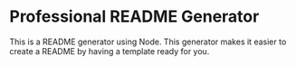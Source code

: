# Professional README Generator

This is a README generator using Node. This generator makes it easier to create a README by having a template ready for you.
